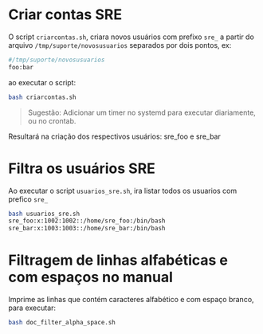 # Criar contas SRE

O script `criarcontas.sh`, criara novos usuários com prefixo `sre_` a partir do arquivo `/tmp/suporte/novosusuarios` separados por dois pontos, ex: 


``` bash
#/tmp/suporte/novosusuarios
foo:bar
```

ao executar o script:

``` bash
bash criarcontas.sh
```

> Sugestão: Adicionar um timer no systemd para executar diariamente, ou no crontab.

Resultará na criação dos respectivos usuários: sre_foo e sre_bar

# Filtra os usuários SRE
Ao executar o script `usuarios_sre.sh`, ira listar todos os usuarios com prefico `sre_`

``` bash
bash usuarios_sre.sh
sre_foo:x:1002:1002::/home/sre_foo:/bin/bash
sre_bar:x:1003:1003::/home/sre_bar:/bin/bash
```

# Filtragem de linhas alfabéticas e com espaços no manual

Imprime as linhas que contém caracteres alfabético e com espaço branco, para executar:

``` bash
bash doc_filter_alpha_space.sh 
```


